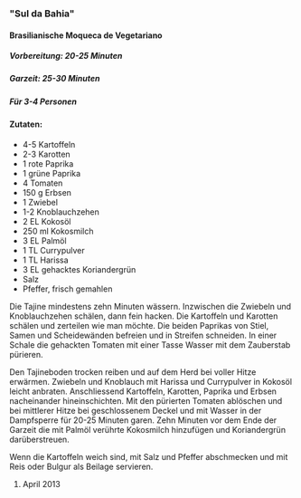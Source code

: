 ### "Sul da Bahia"
#### Brasilianische Moqueca de Vegetariano

##### Vorbereitung: 20-25 Minuten
##### Garzeit: 25-30 Minuten
##### Für 3-4 Personen

#### Zutaten:
* 4-5 Kartoffeln
* 2-3 Karotten
* 1 rote Paprika
* 1 grüne Paprika
* 4 Tomaten
* 150 g Erbsen
* 1 Zwiebel
* 1-2 Knoblauchzehen
* 2 EL Kokosöl
* 250 ml Kokosmilch
* 3 EL Palmöl
* 1 TL Currypulver
* 1 TL Harissa
* 3 EL gehacktes Koriandergrün
* Salz
* Pfeffer, frisch gemahlen

Die Tajine mindestens zehn Minuten wässern. Inzwischen die Zwiebeln und Knoblauchzehen schälen, dann fein hacken. Die Kartoffeln und Karotten schälen und zerteilen wie man möchte. Die beiden Paprikas von Stiel, Samen und Scheidewänden befreien und in Streifen schneiden. In einer Schale die gehackten Tomaten mit einer Tasse Wasser mit dem Zauberstab pürieren. 

Den Tajineboden trocken reiben und auf dem Herd bei voller Hitze erwärmen. Zwiebeln und Knoblauch mit Harissa und Currypulver in Kokosöl leicht anbraten. Anschliessend Kartoffeln, Karotten, Paprika und Erbsen nacheinander hineinschichten. Mit den pürierten Tomaten ablöschen und bei mittlerer Hitze bei geschlossenem Deckel und mit Wasser in der Dampfsperre für 20-25 Minuten garen. Zehn Minuten vor dem Ende der Garzeit die mit Palmöl verührte Kokosmilch hinzufügen und Koriandergrün darüberstreuen.

Wenn die Kartoffeln weich sind, mit Salz und Pfeffer abschmecken und mit Reis oder Bulgur als Beilage servieren.

1. April 2013
